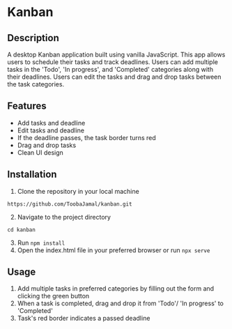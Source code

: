 # Kanban
## Description
A desktop Kanban application built using vanilla JavaScript. This app allows users to schedule their tasks and track deadlines. Users can add multiple tasks in the 'Todo', 'In progress', and 'Completed' categories along with their deadlines. Users can edit the tasks and drag and drop tasks between the task categories. 

## Features
* Add tasks and deadline
* Edit tasks and deadline
* If the deadline passes, the task border turns red
* Drag and drop tasks
* Clean UI design

## Installation
1. Clone the repository in your local machine
```
https://github.com/ToobaJamal/kanban.git
```
2. Navigate to the project directory
```
cd kanban
```
3. Run ```npm install```
4. Open the index.html file in your preferred browser or run ```npx serve```

## Usage
1. Add multiple tasks in preferred categories by filling out the form and clicking the green button
2. When a task is completed, drag and drop it from 'Todo'/ 'In progress' to 'Completed'
3. Task's red border indicates a passed deadline


